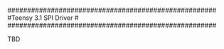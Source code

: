 #####################################################
#Teensy 3.1 SPI Driver                              #
#####################################################

TBD
